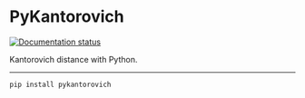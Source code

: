 # PyKantorovich

<!-- badges: start -->
[![Documentation status](https://readthedocs.org/projects/pykantorovich/badge/)](http://pykantorovich.readthedocs.io)
<!-- badges: end -->

Kantorovich distance with Python.

___

```
pip install pykantorovich
```
